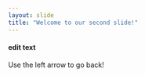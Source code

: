 ```yaml
---
layout: slide
title: "Welcome to our second slide!"
---
```

#### edit text ####
Use the left arrow to go back!
